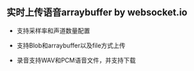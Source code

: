 ## 实时上传语音arraybuffer by websocket.io

* 支持采样率和声道数量配置

* 支持Blob和arraybuffer以及file方式上传

* 录音支持WAV和PCM语音文件，并支持下载